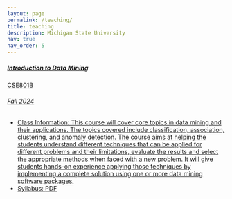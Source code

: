 ```yaml
---
layout: page
permalink: /teaching/
title: teaching
description: Michigan State University
nav: true
nav_order: 5
---
```


<!-- Fall 2024 CSE801B -->
<a href="/teaching/introduction-to-data-mining/" class="text-decoration-none">
<div class="card mt-3">
  <div class="p-3">
    <div class="row">
      <div class="col-sm-10">
        <h5 class="font-weight-bold">Introduction to Data Mining</h5>
      </div>
      <div class="col-sm-2 text-left text-sm-right">
        <span class="badge font-weight-bold danger-color-dark text-uppercase align-middle">
            CSE801B
        </span>
      </div>
    </div>
    <h6 class="font-italic mt-2 mt-sm-0">Fall 2024</h6>
    <ul class="card-text font-weight-light list-group list-group-flush">
      <li class="list-group-item">Class Information: This course will cover core topics in data mining and their applications. The topics covered include classification, association, clustering, and anomaly detection. The course aims at helping the students understand different techniques that can be applied for different problems and their limitations, evaluate the results and select the appropriate methods when faced with a new problem. It will give students hands-on experience applying those techniques by implementing a complete solution using one or more data mining software packages.</li> 
      <li class="list-group-item">Syllabus: <a href="">PDF</a></li> 
    </ul>
  </div>
</div>
</a>
